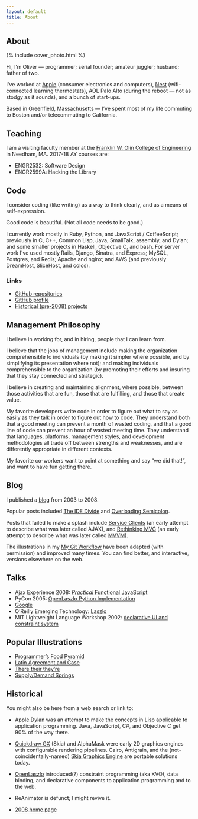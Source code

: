 ```yaml
---
layout: default
title: About
---
```


## About

{% include cover_photo.html %}

Hi, I’m Oliver — programmer; serial founder; amateur juggler; husband; father of two.

I've worked at [Apple](http://apple.com/) (consumer electronics and computers),
[Nest](https://nest.com/) (wifi-connected learning thermostats),
AOL Palo Alto (during the reboot — not as stodgy as it sounds), and a bunch of start-ups.

Based in Greenfield, Massachusetts — I’ve spent most of my life commuting to Boston and/or telecommuting to California.

## Teaching

I am a visiting faculty member at the [Franklin W. Olin College of Engineering](http://www.olin.edu) in Needham, MA. 2017-18 AY courses are:

* ENGR2532: Software Design
* ENGR2599A: Hacking the Library

## Code

I consider coding (like writing) as a way to think clearly, and as a means of self-expression.

Good code is beautiful. (Not all code needs to be good.)

I currently work mostly in Ruby, Python, and JavaScript / CoffeeScript; previously in C, C++, Common Lisp, Java, SmallTalk, assembly, and Dylan; and some smaller projects in Haskell, Objective C, and bash. For server work I've used mostly Rails, Django, Sinatra, and Express; MySQL, Postgres, and Redis; Apache and nginx; and AWS (and previously DreamHost, SliceHost, and colos).

### Links

* [GitHub repositories](https://code.osteele.com)
* [GitHub profile](http://github.com/osteele)
* [Historical (pre-2008) projects](http://osteele.com/sources)

## Management Philosophy

I believe in working for, and in hiring, people that I can learn from.

I believe that the jobs of management include making the organization comprehensible to individuals (by making it simpler where possible, and by simplifying its presentation where not); and making individuals comprehensible to the organization (by promoting their efforts and insuring that they stay connected and strategic).

I believe in creating and maintaining alignment, where possible, between those activities that are fun, those that are fulfilling, and those that create value.

My favorite developers write code in order to figure out what to say as easily as they talk in order to figure out how to code. They understand both that a good meeting can prevent a month of wasted coding, and that a good line of code can prevent an hour of wasted meeting time. They understand that languages, platforms, management styles, and development methodologies all trade off between strengths and weaknesses, and are differently appropriate in different contexts.

My favorite co-workers want to point at something and say “we did that!”, and want to have fun getting there.

## Blog

I published a [blog](https://blog.osteele.com/) from 2003 to 2008.

Popular posts included [The IDE Divide](https://blog.osteele.com/2004/11/ides) and [Overloading Semicolon](https://blog.osteele.com/2007/12/overloading-semicolon).

Posts that failed to make a splash include [Service Clients](https://blog.osteele.com/2004/12/serving-clients) (an early attempt to describe what was later called AJAX), and [Rethinking MVC](https://blog.osteele.com/2003/08/rethinking-mvc) (an early attempt to describe what was later called [MVVM](http://en.wikipedia.org/wiki/Model_View_ViewModel)).

The illustrations in my [My Git Workflow](https://blog.osteele.com/2008/05/my-git-workflow) have been adapted (with permission) and improved many times. You can find better, and interactive, versions elsewhere on the web.

## Talks

* Ajax Experience 2008: [_Practical_ Functional JavaScript](http://www.slideshare.net/osteele/oliver-steele-functional-javascript-presentation)
* PyCon 2005: [OpenLaszlo Python Implementation](http://www.slideshare.net/osteele/laszlo-pycon-2005)
* [Google](http://osteele.com/talks/2004-06-google/)
* O’Reilly Emerging Technology: [Laszlo](http://www.slideshare.net/osteele/oreilly-etech-conference-laszlo-ria-presentation)
* MIT Lightweight Language Workshop 2002: [declarative UI and constraint system](http://ll2.ai.mit.edu/)

## Popular Illustrations

* [Programmer’s Food Pyramid](https://blog.osteele.com/2008/01/programmers-pyramid)
* [Latin Agreement and Case](https://blog.osteele.com/2008/05/latin-agreement-and-case)
* [There their they’re](http://www.zazzle.com/there_their_theyre_poster-228814630698264832)
* [Supply/Demand Springs](https://blog.osteele.com/2008/02/supply-demand-springs)

## Historical

You might also be here from a web search or link to:

* [Apple Dylan](http://en.wikipedia.org/wiki/Apple_Dylan) was an attempt to make the concepts in Lisp applicable to application programming. Java, JavaScript, C#, and Objective C get 90% of the way there.

* [Quickdraw GX](http://en.wikipedia.org/wiki/QuickDraw_GX) (Skia) and AlphaMask were early 2D graphics engines with configurable rendering pipelines. Cairo, Antigrain, and the (not-coincidentally-named) [Skia Graphics Engine](http://en.wikipedia.org/wiki/Skia_Graphics_Engine) are portable solutions today.

* [OpenLaszlo](http://en.wikipedia.org/wiki/OpenLaszlo) introduced(?) constraint programming (aka KVO), data binding, and declarative components to application programming and to the web.

* ReAnimator is defunct; I might revive it.

* [2008 home page](http://osteele.com/index-2008)
